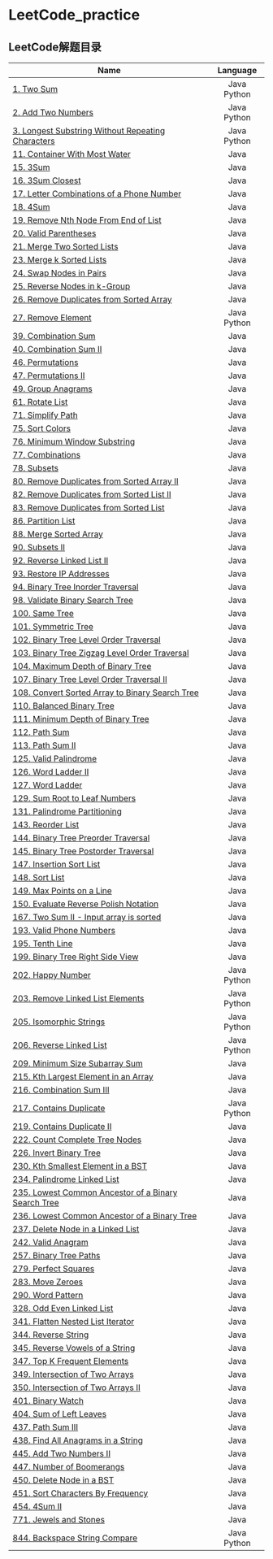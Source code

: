 # LeetCode_practice
## LeetCode解题目录

Name | Language
|- | :-: |
|[1. Two Sum](https://github.com/DF-Kyun/LeetCode_practice/tree/master/Table/1.%20Two%20Sum) |Java Python|
|[2. Add Two Numbers](https://github.com/DF-Kyun/LeetCode_practice/tree/master/Linked%20%20List/2.%20Add%20Two%20Numbers) |Java Python|
|[3. Longest Substring Without Repeating Characters](https://github.com/DF-Kyun/LeetCode_practice/tree/master/String/3.%20Longest%20Substring%20Without%20Repeating%20Characters) |Java Python|
|[11. Container With Most Water](https://github.com/DF-Kyun/LeetCode_practice/tree/master/Array/11.%20Container%20With%20Most%20Water) |Java |
|[15. 3Sum](https://github.com/DF-Kyun/LeetCode_practice/tree/master/Table/15.%203Sum) |Java |
|[16. 3Sum Closest](https://github.com/DF-Kyun/LeetCode_practice/tree/master/Table/16.%203Sum%20Closest) |Java |
|[17. Letter Combinations of a Phone Number](https://github.com/DF-Kyun/LeetCode_practice/tree/master/Tree/17.%20Letter%20Combinations%20of%20a%20Phone%20Number) |Java |
|[18. 4Sum](https://github.com/DF-Kyun/LeetCode_practice/tree/master/Table/18.%204Sum) |Java |
|[19. Remove Nth Node From End of List](https://github.com/DF-Kyun/LeetCode_practice/tree/master/Linked%20%20List/19.%20Remove%20Nth%20Node%20From%20End%20of%20List) |Java |
|[20. Valid Parentheses](https://github.com/DF-Kyun/LeetCode_practice/tree/master/Stack/20.%20Valid%20Parentheses) | Java |
|[21. Merge Two Sorted Lists](https://github.com/DF-Kyun/LeetCode_practice/tree/master/Linked%20%20List/21.%20Merge%20Two%20Sorted%20Lists) |Java |
|[23. Merge k Sorted Lists](https://github.com/DF-Kyun/LeetCode_practice/tree/master/Queue/23.%20Merge%20k%20Sorted%20Lists) |Java |
|[24. Swap Nodes in Pairs](https://github.com/DF-Kyun/LeetCode_practice/tree/master/Linked%20%20List/24.%20Swap%20Nodes%20in%20Pairs) |Java |
|[25. Reverse Nodes in k-Group](https://github.com/DF-Kyun/LeetCode_practice/tree/master/Linked%20%20List/25.%20Reverse%20Nodes%20in%20k-Group) |Java |
|[26. Remove Duplicates from Sorted Array](https://github.com/DF-Kyun/LeetCode_practice/tree/master/Array/26.%20Remove%20Duplicates%20from%20Sorted%20Array) |Java |
|[27. Remove Element](https://github.com/DF-Kyun/LeetCode_practice/tree/master/Array/27.%20Remove%20Element) | Java Python|
|[39. Combination Sum](https://github.com/DF-Kyun/LeetCode_practice/tree/master/Tree/39.%20Combination%20Sum) |Java |
|[40. Combination Sum II](https://github.com/DF-Kyun/LeetCode_practice/tree/master/Tree/40.%20Combination%20Sum%20II) | Java|
|[46. Permutations](https://github.com/DF-Kyun/LeetCode_practice/tree/master/Tree/46.%20Permutations) |Java |
|[47. Permutations II](https://github.com/DF-Kyun/LeetCode_practice/tree/master/Tree/47.%20Permutations%20II) |Java |
|[49. Group Anagrams](https://github.com/DF-Kyun/LeetCode_practice/tree/master/Table/49.%20Group%20Anagrams) |Java |
|[61. Rotate List](https://github.com/DF-Kyun/LeetCode_practice/tree/master/Linked%20%20List/61.%20Rotate%20List) |Java |
|[71. Simplify Path](https://github.com/DF-Kyun/LeetCode_practice/tree/master/Stack/71.%20Simplify%20Path) |Java |
|[75. Sort Colors](https://github.com/DF-Kyun/LeetCode_practice/tree/master/Array/75.%20Sort%20Colors) |Java |
|[76. Minimum Window Substring](https://github.com/DF-Kyun/LeetCode_practice/tree/master/String/76.%20Minimum%20Window%20Substring) |Java |
|[77. Combinations](https://github.com/DF-Kyun/LeetCode_practice/tree/master/Tree/77.%20Combinations) |Java |
|[78. Subsets](https://github.com/DF-Kyun/LeetCode_practice/tree/master/Tree/78.%20Subsets) |Java |
|[80. Remove Duplicates from Sorted Array II](https://github.com/DF-Kyun/LeetCode_practice/tree/master/Array/80.%20Remove%20Duplicates%20from%20Sorted%20Array%20II) |Java |
|[82. Remove Duplicates from Sorted List II](https://github.com/DF-Kyun/LeetCode_practice/tree/master/Linked%20%20List/82.%20Remove%20Duplicates%20from%20Sorted%20List%20II) |Java |
|[83. Remove Duplicates from Sorted List](https://github.com/DF-Kyun/LeetCode_practice/tree/master/Linked%20%20List/83.%20Remove%20Duplicates%20from%20Sorted%20List) |Java |
|[86. Partition List](https://github.com/DF-Kyun/LeetCode_practice/tree/master/Linked%20%20List/86.%20Partition%20List) |Java |
|[88. Merge Sorted Array](https://github.com/DF-Kyun/LeetCode_practice/tree/master/Array/88.%20Merge%20Sorted%20Array) | Java |
|[90. Subsets II](https://github.com/DF-Kyun/LeetCode_practice/tree/master/Tree/90.%20Subsets%20II) |Java |
|[92. Reverse Linked List II](https://github.com/DF-Kyun/LeetCode_practice/tree/master/Linked%20%20List/92.%20Reverse%20Linked%20List%20II) |Java |
|[93. Restore IP Addresses](https://github.com/DF-Kyun/LeetCode_practice/tree/master/Tree/93.%20Restore%20IP%20Addresses) |Java |
|[94. Binary Tree Inorder Traversal](https://github.com/DF-Kyun/LeetCode_practice/tree/master/Tree/94.%20Binary%20Tree%20Inorder%20Traversal) |Java |
|[98. Validate Binary Search Tree](https://github.com/DF-Kyun/LeetCode_practice/tree/master/Tree/98.%20Validate%20Binary%20Search%20Tree) |Java |
|[100. Same Tree](https://github.com/DF-Kyun/LeetCode_practice/tree/master/Tree/100.%20Same%20Tree) |Java |
|[101. Symmetric Tree](https://github.com/DF-Kyun/LeetCode_practice/tree/master/Tree/101.%20Symmetric%20Tree) |Java |
|[102. Binary Tree Level Order Traversal](https://github.com/DF-Kyun/LeetCode_practice/tree/master/Queue/102.%20Binary%20Tree%20Level%20Order%20Traversal) |Java |
|[103. Binary Tree Zigzag Level Order Traversal](https://github.com/DF-Kyun/LeetCode_practice/tree/master/Queue/103.%20Binary%20Tree%20Zigzag%20Level%20Order%20Traversal) |Java |
|[104. Maximum Depth of Binary Tree](https://github.com/DF-Kyun/LeetCode_practice/tree/master/Tree/104.%20Maximum%20Depth%20of%20Binary%20Tree) |Java |
|[107. Binary Tree Level Order Traversal II](https://github.com/DF-Kyun/LeetCode_practice/tree/master/Queue/107.%20Binary%20Tree%20Level%20Order%20Traversal%20II) |Java |
|[108. Convert Sorted Array to Binary Search Tree](https://github.com/DF-Kyun/LeetCode_practice/tree/master/Tree/108.%20Convert%20Sorted%20Array%20to%20Binary%20Search%20Tree) |Java |
|[110. Balanced Binary Tree](https://github.com/DF-Kyun/LeetCode_practice/tree/master/Tree/110.%20Balanced%20Binary%20Tree) |Java |
|[111. Minimum Depth of Binary Tree](https://github.com/DF-Kyun/LeetCode_practice/tree/master/Tree/111.%20Minimum%20Depth%20of%20Binary%20Tree) |Java |
|[112. Path Sum](https://github.com/DF-Kyun/LeetCode_practice/tree/master/Tree/112.%20Path%20Sum) |Java |
|[113. Path Sum II](https://github.com/DF-Kyun/LeetCode_practice/tree/master/Tree/113.%20Path%20Sum%20II) |Java |
|[125. Valid Palindrome](https://github.com/DF-Kyun/LeetCode_practice/tree/master/String/125.%20Valid%20Palindrome) |Java |
|[126. Word Ladder II](https://github.com/DF-Kyun/LeetCode_practice/tree/master/Queue/126.%20Word%20Ladder%20II) |Java |
|[127. Word Ladder](https://github.com/DF-Kyun/LeetCode_practice/tree/master/Queue/127.%20Word%20Ladder) |Java |
|[129. Sum Root to Leaf Numbers](https://github.com/DF-Kyun/LeetCode_practice/tree/master/Tree/129.%20Sum%20Root%20to%20Leaf%20Numbers) |Java |
|[131. Palindrome Partitioning](https://github.com/DF-Kyun/LeetCode_practice/tree/master/Tree/131.%20Palindrome%20Partitioning) |Java |
|[143. Reorder List](https://github.com/DF-Kyun/LeetCode_practice/tree/master/Linked%20%20List/143.%20Reorder%20List) |Java |
|[144. Binary Tree Preorder Traversal](https://github.com/DF-Kyun/LeetCode_practice/tree/master/Tree/144.%20Binary%20Tree%20Preorder%20Traversal) |Java |
|[145. Binary Tree Postorder Traversal](https://github.com/DF-Kyun/LeetCode_practice/tree/master/Tree/145.%20Binary%20Tree%20Postorder%20Traversal) |Java |
|[147. Insertion Sort List](https://github.com/DF-Kyun/LeetCode_practice/tree/master/Linked%20%20List/147.%20Insertion%20Sort%20List) |Java |
|[148. Sort List](https://github.com/DF-Kyun/LeetCode_practice/tree/master/Linked%20%20List/148.%20Sort%20List) |Java |
|[149. Max Points on a Line](https://github.com/DF-Kyun/LeetCode_practice/tree/master/Table/149.%20Max%20Points%20on%20a%20Line) |Java |
|[150. Evaluate Reverse Polish Notation](https://github.com/DF-Kyun/LeetCode_practice/tree/master/Stack/150.%20Evaluate%20Reverse%20Polish%20Notation) |Java |
|[167. Two Sum II - Input array is sorted](https://github.com/DF-Kyun/LeetCode_practice/tree/master/Array/167.%20Two%20Sum%20II%20-%20Input%20array%20is%20sorted) |Java |
|[193. Valid Phone Numbers](https://github.com/DF-Kyun/LeetCode_practice/tree/master/Shell/193.%20Valid%20Phone%20Numbers) |Java |
|[195. Tenth Line](https://github.com/DF-Kyun/LeetCode_practice/tree/master/Shell/195.%20Tenth%20Line) |Java |
|[199. Binary Tree Right Side View](https://github.com/DF-Kyun/LeetCode_practice/tree/master/Queue/199.%20Binary%20Tree%20Right%20Side%20View) |Java |
|[202. Happy Number](https://github.com/DF-Kyun/LeetCode_practice/tree/master/Table/202.%20Happy%20Number) |Java Python |
|[203. Remove Linked List Elements](https://github.com/DF-Kyun/LeetCode_practice/tree/master/Linked%20%20List/203.%20Remove%20Linked%20List%20Elements) |Java Python |
|[205. Isomorphic Strings](https://github.com/DF-Kyun/LeetCode_practice/tree/master/Table/205.%20Isomorphic%20Strings) |Java Python|
|[206. Reverse Linked List](https://github.com/DF-Kyun/LeetCode_practice/tree/master/Linked%20%20List/206.%20Reverse%20Linked%20List) |Java Python |
|[209. Minimum Size Subarray Sum](https://github.com/DF-Kyun/LeetCode_practice/tree/master/Array/209.%20Minimum%20Size%20Subarray%20Sum) |Java |
|[215. Kth Largest Element in an Array](https://github.com/DF-Kyun/LeetCode_practice/tree/master/Array/215.%20Kth%20Largest%20Element%20in%20an%20Array) |Java |
|[216. Combination Sum III](https://github.com/DF-Kyun/LeetCode_practice/tree/master/Tree/216.%20Combination%20Sum%20III) |Java |
|[217. Contains Duplicate](https://github.com/DF-Kyun/LeetCode_practice/tree/master/Table/217.%20Contains%20Duplicate) |Java Python|
|[219. Contains Duplicate II](https://github.com/DF-Kyun/LeetCode_practice/tree/master/Table/219.%20Contains%20Duplicate%20II) |Java |
|[222. Count Complete Tree Nodes](https://github.com/DF-Kyun/LeetCode_practice/tree/master/Tree/222.%20Count%20Complete%20Tree%20Nodes) |Java |
|[226. Invert Binary Tree](https://github.com/DF-Kyun/LeetCode_practice/tree/master/Tree/226.%20Invert%20Binary%20Tree) |Java |
|[230. Kth Smallest Element in a BST](https://github.com/DF-Kyun/LeetCode_practice/tree/master/Tree/230.%20Kth%20Smallest%20Element%20in%20a%20BST) |Java |
|[234. Palindrome Linked List](https://github.com/DF-Kyun/LeetCode_practice/tree/master/Linked%20%20List/234.%20Palindrome%20Linked%20List) |Java |
|[235. Lowest Common Ancestor of a Binary Search Tree](https://github.com/DF-Kyun/LeetCode_practice/tree/master/Tree/235.%20Lowest%20Common%20Ancestor%20of%20a%20Binary%20Search%20Tree) |Java |
|[236. Lowest Common Ancestor of a Binary Tree](https://github.com/DF-Kyun/LeetCode_practice/tree/master/Tree/236.%20Lowest%20Common%20Ancestor%20of%20a%20Binary%20Tree) |Java |
|[237. Delete Node in a Linked List](https://github.com/DF-Kyun/LeetCode_practice/tree/master/Linked%20%20List/237.%20Delete%20Node%20in%20a%20Linked%20List) |Java |
|[242. Valid Anagram](https://github.com/DF-Kyun/LeetCode_practice/tree/master/Table/242.%20Valid%20Anagram) |Java |
|[257. Binary Tree Paths](https://github.com/DF-Kyun/LeetCode_practice/tree/master/Tree/257.%20Binary%20Tree%20Paths) |Java |
|[279. Perfect Squares](https://github.com/DF-Kyun/LeetCode_practice/tree/master/Queue/279.%20Perfect%20Squares) |Java |
|[283. Move Zeroes](https://github.com/DF-Kyun/LeetCode_practice/tree/master/Array/283.%20Move%20Zeroes) |Java |
|[290. Word Pattern](https://github.com/DF-Kyun/LeetCode_practice/tree/master/Table/290.%20Word%20Pattern) |Java |
|[328. Odd Even Linked List](https://github.com/DF-Kyun/LeetCode_practice/tree/master/Linked%20%20List/328.%20Odd%20Even%20Linked%20List) |Java |
|[341. Flatten Nested List Iterator](https://github.com/DF-Kyun/LeetCode_practice/tree/master/Stack/341.%20Flatten%20Nested%20List%20Iterator) |Java |
|[344. Reverse String](https://github.com/DF-Kyun/LeetCode_practice/tree/master/String/344.%20Reverse%20String) |Java |
|[345. Reverse Vowels of a String](https://github.com/DF-Kyun/LeetCode_practice/tree/master/String/345.%20Reverse%20Vowels%20of%20a%20String) |Java |
|[347. Top K Frequent Elements](https://github.com/DF-Kyun/LeetCode_practice/tree/master/Queue/347.%20Top%20K%20Frequent%20Elements) |Java |
|[349. Intersection of Two Arrays](https://github.com/DF-Kyun/LeetCode_practice/tree/master/Table/349.%20Intersection%20of%20Two%20Arrays) |Java |
|[350. Intersection of Two Arrays II](https://github.com/DF-Kyun/LeetCode_practice/tree/master/Table/350.%20Intersection%20of%20Two%20Arrays%20II) |Java |
|[401. Binary Watch](https://github.com/DF-Kyun/LeetCode_practice/tree/master/Tree/401.%20Binary%20Watch) |Java |
|[404. Sum of Left Leaves](https://github.com/DF-Kyun/LeetCode_practice/tree/master/Tree/404.%20Sum%20of%20Left%20Leaves) |Java |
|[437. Path Sum III](https://github.com/DF-Kyun/LeetCode_practice/tree/master/Tree/437.%20Path%20Sum%20III) |Java |
|[438. Find All Anagrams in a String](https://github.com/DF-Kyun/LeetCode_practice/tree/master/String/438.%20Find%20All%20Anagrams%20in%20a%20String) |Java |
|[445. Add Two Numbers II](https://github.com/DF-Kyun/LeetCode_practice/tree/master/Linked%20%20List/445.%20Add%20Two%20Numbers%20II) |Java |
|[447. Number of Boomerangs](https://github.com/DF-Kyun/LeetCode_practice/tree/master/Table/447.%20Number%20of%20Boomerangs) |Java |
|[450. Delete Node in a BST](https://github.com/DF-Kyun/LeetCode_practice/tree/master/Tree/450.%20Delete%20Node%20in%20a%20BST) |Java |
|[451. Sort Characters By Frequency](https://github.com/DF-Kyun/LeetCode_practice/tree/master/Table/451.%20Sort%20Characters%20By%20Frequency) |Java |
|[454. 4Sum II](https://github.com/DF-Kyun/LeetCode_practice/tree/master/Table/454.%204Sum%20II) |Java |
|[771. Jewels and Stones](https://github.com/DF-Kyun/LeetCode_practice/tree/master/Table/771.%20Jewels%20and%20Stones) |Java |
|[844. Backspace String Compare](https://github.com/DF-Kyun/LeetCode_practice/tree/master/Stack/844.%20Backspace%20String%20Compare) |Java Python |